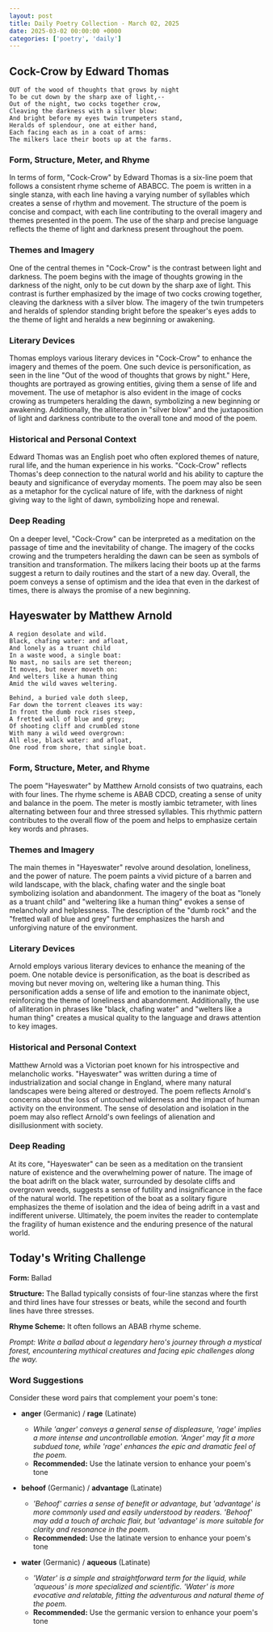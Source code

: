 ```yaml
---
layout: post
title: Daily Poetry Collection - March 02, 2025
date: 2025-03-02 00:00:00 +0000
categories: ['poetry', 'daily']
---
```


## Cock-Crow by Edward Thomas

```
OUT of the wood of thoughts that grows by night
To be cut down by the sharp axe of light,--
Out of the night, two cocks together crow,
Cleaving the darkness with a silver blow:
And bright before my eyes twin trumpeters stand,
Heralds of splendour, one at either hand,
Each facing each as in a coat of arms:
The milkers lace their boots up at the farms.
```

### Form, Structure, Meter, and Rhyme

In terms of form, "Cock-Crow" by Edward Thomas is a six-line poem that follows a consistent rhyme scheme of ABABCC. The poem is written in a single stanza, with each line having a varying number of syllables which creates a sense of rhythm and movement. The structure of the poem is concise and compact, with each line contributing to the overall imagery and themes presented in the poem. The use of the sharp and precise language reflects the theme of light and darkness present throughout the poem.

### Themes and Imagery

One of the central themes in "Cock-Crow" is the contrast between light and darkness. The poem begins with the image of thoughts growing in the darkness of the night, only to be cut down by the sharp axe of light. This contrast is further emphasized by the image of two cocks crowing together, cleaving the darkness with a silver blow. The imagery of the twin trumpeters and heralds of splendor standing bright before the speaker's eyes adds to the theme of light and heralds a new beginning or awakening.

### Literary Devices

Thomas employs various literary devices in "Cock-Crow" to enhance the imagery and themes of the poem. One such device is personification, as seen in the line "Out of the wood of thoughts that grows by night." Here, thoughts are portrayed as growing entities, giving them a sense of life and movement. The use of metaphor is also evident in the image of cocks crowing as trumpeters heralding the dawn, symbolizing a new beginning or awakening. Additionally, the alliteration in "silver blow" and the juxtaposition of light and darkness contribute to the overall tone and mood of the poem.

### Historical and Personal Context

Edward Thomas was an English poet who often explored themes of nature, rural life, and the human experience in his works. "Cock-Crow" reflects Thomas's deep connection to the natural world and his ability to capture the beauty and significance of everyday moments. The poem may also be seen as a metaphor for the cyclical nature of life, with the darkness of night giving way to the light of dawn, symbolizing hope and renewal.

### Deep Reading

On a deeper level, "Cock-Crow" can be interpreted as a meditation on the passage of time and the inevitability of change. The imagery of the cocks crowing and the trumpeters heralding the dawn can be seen as symbols of transition and transformation. The milkers lacing their boots up at the farms suggest a return to daily routines and the start of a new day. Overall, the poem conveys a sense of optimism and the idea that even in the darkest of times, there is always the promise of a new beginning.

## Hayeswater by Matthew Arnold

```
A region desolate and wild.
Black, chafing water: and afloat,
And lonely as a truant child
In a waste wood, a single boat:
No mast, no sails are set thereon;
It moves, but never moveth on:
And welters like a human thing
Amid the wild waves weltering.

Behind, a buried vale doth sleep,
Far down the torrent cleaves its way:
In front the dumb rock rises steep,
A fretted wall of blue and grey;
Of shooting cliff and crumbled stone
With many a wild weed overgrown:
All else, black water: and afloat,
One rood from shore, that single boat.
```

### Form, Structure, Meter, and Rhyme

The poem "Hayeswater" by Matthew Arnold consists of two quatrains, each with four lines. The rhyme scheme is ABAB CDCD, creating a sense of unity and balance in the poem. The meter is mostly iambic tetrameter, with lines alternating between four and three stressed syllables. This rhythmic pattern contributes to the overall flow of the poem and helps to emphasize certain key words and phrases.

### Themes and Imagery

The main themes in "Hayeswater" revolve around desolation, loneliness, and the power of nature. The poem paints a vivid picture of a barren and wild landscape, with the black, chafing water and the single boat symbolizing isolation and abandonment. The imagery of the boat as "lonely as a truant child" and "weltering like a human thing" evokes a sense of melancholy and helplessness. The description of the "dumb rock" and the "fretted wall of blue and grey" further emphasizes the harsh and unforgiving nature of the environment.

### Literary Devices

Arnold employs various literary devices to enhance the meaning of the poem. One notable device is personification, as the boat is described as moving but never moving on, weltering like a human thing. This personification adds a sense of life and emotion to the inanimate object, reinforcing the theme of loneliness and abandonment. Additionally, the use of alliteration in phrases like "black, chafing water" and "welters like a human thing" creates a musical quality to the language and draws attention to key images.

### Historical and Personal Context

Matthew Arnold was a Victorian poet known for his introspective and melancholic works. "Hayeswater" was written during a time of industrialization and social change in England, where many natural landscapes were being altered or destroyed. The poem reflects Arnold's concerns about the loss of untouched wilderness and the impact of human activity on the environment. The sense of desolation and isolation in the poem may also reflect Arnold's own feelings of alienation and disillusionment with society.

### Deep Reading

At its core, "Hayeswater" can be seen as a meditation on the transient nature of existence and the overwhelming power of nature. The image of the boat adrift on the black water, surrounded by desolate cliffs and overgrown weeds, suggests a sense of futility and insignificance in the face of the natural world. The repetition of the boat as a solitary figure emphasizes the theme of isolation and the idea of being adrift in a vast and indifferent universe. Ultimately, the poem invites the reader to contemplate the fragility of human existence and the enduring presence of the natural world.

## Today's Writing Challenge

**Form:** Ballad

**Structure:** The Ballad typically consists of four-line stanzas where the first and third lines have four stresses or beats, while the second and fourth lines have three stresses.

**Rhyme Scheme:** It often follows an ABAB rhyme scheme.

*Prompt: Write a ballad about a legendary hero's journey through a mystical forest, encountering mythical creatures and facing epic challenges along the way.*

### Word Suggestions

Consider these word pairs that complement your poem's tone:

- **anger** (Germanic) / **rage** (Latinate)
  - *While 'anger' conveys a general sense of displeasure, 'rage' implies a more intense and uncontrollable emotion. 'Anger' may fit a more subdued tone, while 'rage' enhances the epic and dramatic feel of the poem.*
  - **Recommended:** Use the latinate version to enhance your poem's tone

- **behoof** (Germanic) / **advantage** (Latinate)
  - *'Behoof' carries a sense of benefit or advantage, but 'advantage' is more commonly used and easily understood by readers. 'Behoof' may add a touch of archaic flair, but 'advantage' is more suitable for clarity and resonance in the poem.*
  - **Recommended:** Use the latinate version to enhance your poem's tone

- **water** (Germanic) / **aqueous** (Latinate)
  - *'Water' is a simple and straightforward term for the liquid, while 'aqueous' is more specialized and scientific. 'Water' is more evocative and relatable, fitting the adventurous and natural theme of the poem.*
  - **Recommended:** Use the germanic version to enhance your poem's tone
